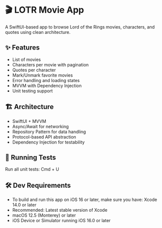 # 🎬 LOTR Movie App

A SwiftUI-based app to browse Lord of the Rings movies, characters, and quotes using clean architecture.

## ✨ Features

- List of movies
- Characters per movie with pagination
- Quotes per character
- Mark/Unmark favorite movies
- Error handling and loading states
- MVVM with Dependency Injection
- Unit testing support

## 🏗 Architecture

- SwiftUI + MVVM
- Async/Await for networking
- Repository Pattern for data handling
- Protocol-based API abstraction
- Dependency Injection for testability

## 🧪 Running Tests

Run all unit tests:
Cmd + U

## 🛠 Dev Requirements

- To build and run this app on iOS 16 or later, make sure you have: Xcode 14.0 or later
- Recommended: Latest stable version of Xcode
- macOS 12.5 (Monterey) or later
- iOS Device or Simulator running iOS 16.0 or later
